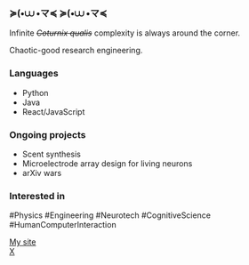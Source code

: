### ≽(•⩊ •マ≼ ≽(•⩊ •マ≼ 
Infinite ~~*Coturnix qualis*~~ complexity is always around the corner. 

Chaotic-good research engineering.

### Languages
- Python
- Java
- React/JavaScript

### Ongoing projects
- Scent synthesis
- Microelectrode array design for living neurons
- arXiv wars

### Interested in
#Physics #Engineering #Neurotech #CognitiveScience #HumanComputerInteraction

[My site](https://yoyo.cat)   
[X](x.com/indiraschka)
